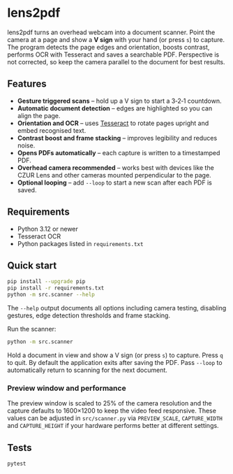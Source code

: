 # lens2pdf

lens2pdf turns an overhead webcam into a document scanner. Point the camera at a
page and show a **V sign** with your hand (or press `s`) to capture. The program
detects the page edges and orientation, boosts contrast, performs OCR with
Tesseract and saves a searchable PDF. Perspective is not corrected, so keep the
camera parallel to the document for best results.

## Features

- **Gesture triggered scans** – hold up a V sign to start a 3‑2‑1 countdown.
- **Automatic document detection** – edges are highlighted so you can align the
  page.
- **Orientation and OCR** – uses [Tesseract](https://github.com/tesseract-ocr/tesseract)
  to rotate pages upright and embed recognised text.
- **Contrast boost and frame stacking** – improves legibility and reduces noise.
- **Opens PDFs automatically** – each capture is written to a timestamped PDF.
- **Overhead camera recommended** – works best with devices like the CZUR Lens
  and other cameras mounted perpendicular to the page.
- **Optional looping** – add `--loop` to start a new scan after each PDF is saved.

## Requirements

- Python 3.12 or newer
- Tesseract OCR
- Python packages listed in `requirements.txt`

## Quick start

```bash
pip install --upgrade pip
pip install -r requirements.txt
python -m src.scanner --help
```

The `--help` output documents all options including camera testing, disabling
gestures, edge detection thresholds and frame stacking.

Run the scanner:

```bash
python -m src.scanner
```

Hold a document in view and show a V sign (or press `s`) to capture. Press `q`
to quit. By default the application exits after saving the PDF. Pass `--loop`
to automatically return to scanning for the next document.

### Preview window and performance

The preview window is scaled to 25% of the camera resolution and the capture
defaults to 1600×1200 to keep the video feed responsive. These values can be
adjusted in `src/scanner.py` via `PREVIEW_SCALE`, `CAPTURE_WIDTH` and
`CAPTURE_HEIGHT` if your hardware performs better at different settings.

## Tests

```bash
pytest
```

